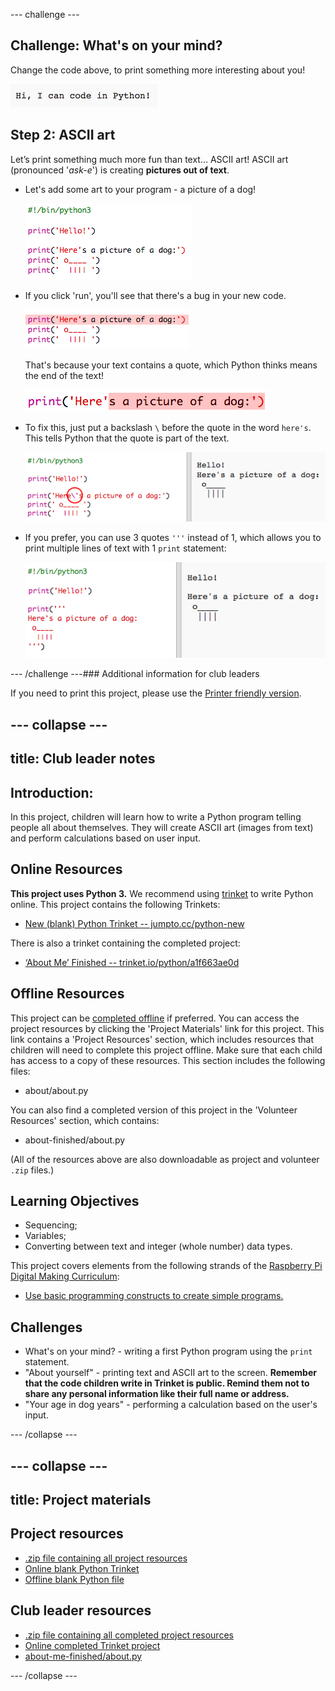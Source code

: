 --- challenge ---
## Challenge: What's on your mind?
Change the code above, to print something more interesting about you!

![screenshot](images/me-mind.png)



## Step 2: ASCII art

Let’s print something much more fun than text… ASCII art! ASCII art (pronounced '_ask-e_') is creating __pictures out of text__.



+ Let's add some art to your program - a picture of a dog!

    ![screenshot](images/me-dog.png)

+ If you click 'run', you'll see that there's a bug in your new code.

    ![screenshot](images/me-dog-bug.png)

    That's because your text contains a quote, which Python thinks means the end of the text!

    ![screenshot](images/me-dog-quote.png) 

+ To fix this, just put a backslash `\` before the quote in the word `here's`. This tells Python that the quote is part of the text.

    ![screenshot](images/me-dog-bug-fix.png)

+ If you prefer, you can use 3 quotes `'''` instead of 1, which allows you to print multiple lines of text with 1 `print` statement:

    ![screenshot](images/me-dog-triple-quote.png)




--- /challenge ---### Additional information for club leaders

If you need to print this project, please use the [Printer friendly version](https://projects.raspberry-pi.org/en/projects/about-me).


--- collapse ---
---
title: Club leader notes
---


## Introduction:
In this project, children will learn how to write a Python program telling people all about themselves. They will create ASCII art (images from text) and perform calculations based on user input.

## Online Resources

__This project uses Python 3.__ We recommend using [trinket](https://trinket.io/) to write Python online. This project contains the following Trinkets:

+ [New (blank) Python Trinket -- jumpto.cc/python-new](http://jumpto.cc/python-new)

There is also a trinket containing the completed project:

+ [‘About Me’ Finished -- trinket.io/python/a1f663ae0d](https://trinket.io/python/a1f663ae0d)

## Offline Resources
This project can be [completed offline](https://www.codeclubprojects.org/en-GB/resources/python-working-offline/) if preferred. You can access the project resources by clicking the 'Project Materials' link for this project. This link contains a 'Project Resources' section, which includes resources that children will need to complete this project offline. Make sure that each child has access to a copy of these resources. This section includes the following files:

+ about/about.py

You can also find a completed version of this project in the 'Volunteer Resources' section, which contains:

+ about-finished/about.py

(All of the resources above are also downloadable as project and volunteer `.zip` files.)

## Learning Objectives
+ Sequencing;
+ Variables;
+ Converting between text and integer (whole number) data types.

This project covers elements from the following strands of the [Raspberry Pi Digital Making Curriculum](http://rpf.io/curriculum):

+ [Use basic programming constructs to create simple programs.](https://www.raspberrypi.org/curriculum/programming/creator)

## Challenges
+ What's on your mind? - writing a first Python program using the `print` statement.
+ "About yourself" - printing text and ASCII art to the screen. __Remember that the code children write in Trinket is public. Remind them not to share any personal information like their full name or address.__
+ "Your age in dog years" - performing a calculation based on the user's input.

--- /collapse ---


--- collapse ---
---
title: Project materials
---
## Project resources
* [.zip file containing all project resources](resources/about-me-project-resources.zip)
* [Online blank Python Trinket](http://jumpto.cc/python-new)
* [Offline blank Python file](resources/new-new.py)

## Club leader resources
* [.zip file containing all completed project resources](resources/about-me-volunteer-resources.zip)
* [Online completed Trinket project](https://trinket.io/python/a1f663ae0d)
* [about-me-finished/about.py](resources/about-me-finished-about.py)

--- /collapse ---